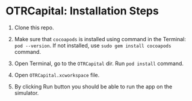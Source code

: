 # OTRCapital: Installation Steps


1) Clone this repo.

2) Make sure that `cocoapods` is installed using command in the Terminal: `pod --version`. If not installed, use `sudo gem install cocoapods` command.

3) Open Terminal, go to the `OTRCapital` dir. Run `pod install` command.

4) Open `OTRCapital.xcworkspace` file.

5) By clicking Run button you should be able to run the app on the simulator.